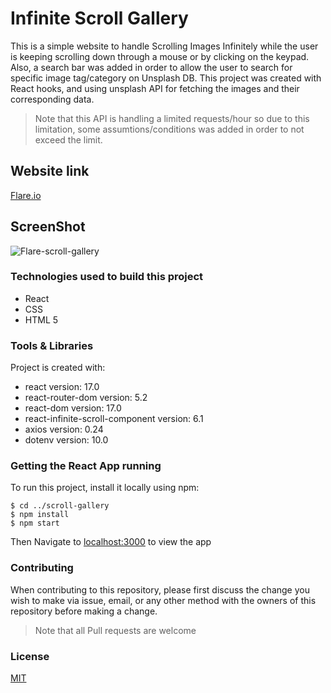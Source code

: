 # Infinite Scroll Gallery 

This is a simple website to handle Scrolling Images Infinitely while the user is keeping scrolling down through a mouse or by clicking on the keypad. Also, a search bar was added in order to allow the user to search for specific image tag/category on Unsplash DB. This project was created with React hooks, and using unsplash API for fetching the images and their corresponding data.

>Note that this API is handling a limited requests/hour so due to this limitation, some assumtions/conditions was added in order to not exceed the limit.

## Website link 
[Flare.io](https://flare-gallery.netlify.app/)

## ScreenShot

![Flare-scroll-gallery](https://user-images.githubusercontent.com/93358372/144039375-76a07b16-fd16-424a-bb84-c2f2fd867fc5.jpg)

### Technologies used to build this project

<ul>
  <li>React</li>
  <li>CSS</li>
  <li>HTML 5</li>
 </ul>
  
### Tools & Libraries  

Project is created with:

* react version: 17.0
* react-router-dom version: 5.2
* react-dom version: 17.0
* react-infinite-scroll-component version: 6.1
* axios version: 0.24
* dotenv version: 10.0

### Getting the React App running

To run this project, install it locally using npm:

```
$ cd ../scroll-gallery
$ npm install
$ npm start
```
Then Navigate to [localhost:3000](http://localhost:3000) to view the app
  

### Contributing

When contributing to this repository, please first discuss the change you wish to make via issue, email, or any other method with the owners of this repository before making a change.

>Note that all Pull requests are welcome

### License
[MIT](https://choosealicense.com/licenses/mit/)


